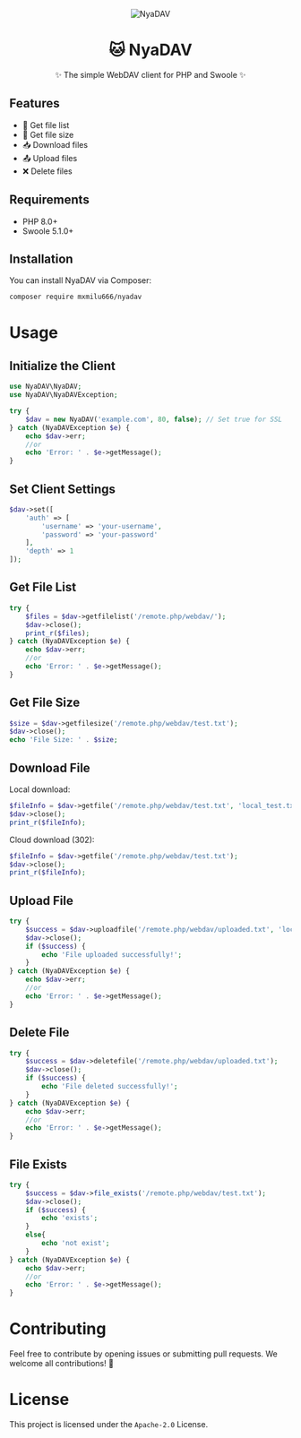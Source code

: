 <div align="center">

![NyaDAV](https://socialify.git.ci/Mxmilu666/NyaDAV/image?description=1&forks=1&issues=1&language=1&name=1&owner=1&pulls=1&stargazers=1&theme=Auto)

# 🐱 NyaDAV

✨ The simple WebDAV client for PHP and Swoole ✨

</div>

## Features

- 📄 Get file list
- 📏 Get file size
- 📥 Download files
- 📤 Upload files
- ❌ Delete files

## Requirements

- PHP 8.0+
- Swoole 5.1.0+

## Installation

You can install NyaDAV via Composer:

```sh
composer require mxmilu666/nyadav
```

# Usage

## Initialize the Client

```php
use NyaDAV\NyaDAV;
use NyaDAV\NyaDAVException;

try {
    $dav = new NyaDAV('example.com', 80, false); // Set true for SSL
} catch (NyaDAVException $e) {
    echo $dav->err;
    //or
    echo 'Error: ' . $e->getMessage();
}
```

## Set Client Settings
```php
$dav->set([
    'auth' => [
        'username' => 'your-username',
        'password' => 'your-password'
    ],
    'depth' => 1
]);
```

## Get File List
```php
try {
    $files = $dav->getfilelist('/remote.php/webdav/');
    $dav->close();
    print_r($files);
} catch (NyaDAVException $e) {
    echo $dav->err;
    //or
    echo 'Error: ' . $e->getMessage();
}

```

## Get File Size
```php
$size = $dav->getfilesize('/remote.php/webdav/test.txt');
$dav->close();
echo 'File Size: ' . $size;

```

## Download File
Local download:
```php
$fileInfo = $dav->getfile('/remote.php/webdav/test.txt', 'local_test.txt');
$dav->close();
print_r($fileInfo);

```
Cloud download (302):
```php
$fileInfo = $dav->getfile('/remote.php/webdav/test.txt');
$dav->close();
print_r($fileInfo);

```

## Upload File
```php
try {
    $success = $dav->uploadfile('/remote.php/webdav/uploaded.txt', 'local_upload.txt');
    $dav->close();
    if ($success) {
        echo 'File uploaded successfully!';
    }
} catch (NyaDAVException $e) {
    echo $dav->err;
    //or
    echo 'Error: ' . $e->getMessage();
}

```

## Delete File
```php
try {
    $success = $dav->deletefile('/remote.php/webdav/uploaded.txt');
    $dav->close();
    if ($success) {
        echo 'File deleted successfully!';
    }
} catch (NyaDAVException $e) {
    echo $dav->err;
    //or
    echo 'Error: ' . $e->getMessage();
}

```

## File Exists
```php
try {
    $success = $dav->file_exists('/remote.php/webdav/test.txt');
    $dav->close();
    if ($success) {
        echo 'exists';
    }
    else{
        echo 'not exist';
    }
} catch (NyaDAVException $e) {
    echo $dav->err;
    //or
    echo 'Error: ' . $e->getMessage();
}

```

# Contributing

Feel free to contribute by opening issues or submitting pull requests. We welcome all contributions! 🌟

# License

This project is licensed under the `Apache-2.0` License.